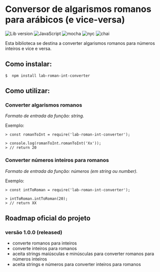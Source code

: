 # Conversor de algarismos romanos para arábicos (e vice-versa)

![Lib version](https://img.shields.io/badge/lib-v1.0.1-blue.svg) 
![JavaScript](https://img.shields.io/badge/-JavaScript-yellow.svg) 
![mocha](https://img.shields.io/badge/-mocha-yellowgreen.svg)
![nyc](https://img.shields.io/badge/-nyc-brightgreen.svg)
![chai](https://img.shields.io/badge/-chai-orange.svg)

Esta biblioteca se destina a converter algarismos romanos para números inteiros e vice e versa.

## Como instalar:

```
$  npm install lab-roman-int-converter
```

## Como utilizar:

### Converter algarismos romanos

*Formato de entrada da função: string.*

Exemplo:

```
> const romanToInt = require('lab-roman-int-converter');

> console.log(romanToInt.romanToInt('Xx'));
> // return 20
```

### Converter números inteiros para romanos
*Formato de entrada da função: números (em string ou number).*

Exemplo:

```
> const intToRoman = require('lab-roman-int-converter');

> intToRoman.intToRoman(20);
> // return XX
```

## Roadmap oficial do projeto

### versão 1.0.0 (released)
* converte romanos para inteiros
* converte inteiros para romanos
* aceita strings maiúsculas e minúsculas para converter romanos para números inteiros
* aceita strings e números para converter inteiros para romanos